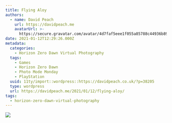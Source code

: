 ```yaml
---
title: Flying Aloy
authors:
  - name: David Peach
    url: https://davidpeach.me
    avatarUrl: >-
      https://secure.gravatar.com/avatar/4d7faf5eee1f055a85788c44936b8995eaab6dfb004e7854ec747ccb272e91ee?s=96&d=mm&r=g
date: 2021-01-12T12:29:26.000Z
metadata:
  categories:
    - Horizon Zero Dawn Virtual Photography
  tags:
    - Games
    - Horizon Zero Dawn
    - Photo Mode Monday
    - PlayStation
  uuid: 11ty/import::wordpress::https://davidpeach.co.uk/?p=38205
  type: wordpress
  url: https://davidpeach.me/2021/01/12/flying-aloy/
tags:
  - horizon-zero-dawn-virtual-photography
---
```

[![](/assets/Horizon-Zero-Dawn™_-Complete-E-QHPyMq0KlmXj.jpg)](/assets/Horizon-Zero-Dawn™_-Complete-E-QHPyMq0KlmXj.jpg)